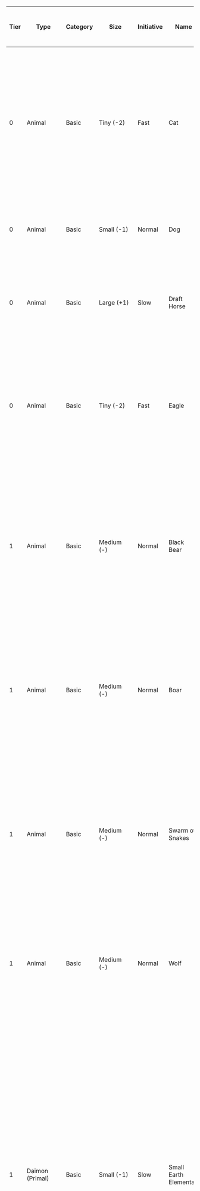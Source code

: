  **Tier** | **Type** | **Category** | **Size** | **Initiative** | **Name** | **HP** | **AV (Types)** | **STR / AGI / SPI / MND** | **Parry / Dodge / Resist** | **Skills** | **Weaknesses** | **Resistances** | **Actions** | **Abilities** 
---|---|---|---|---|---|---|---|---|---|---|---|---|---|---
 0 | Animal | Basic | Tiny (-2) | Fast | Cat | 5 | 0 | d4 / d6 / d4 / d4-1 | 8 / 9 / 6 | Fighting 0, Perception 1, Survival 1 | - | - | Claw. 3 damage (2 base + 1 weapon).  | Keen Scent. This creature gains +1 boon on Perception rolls based on smell.<br />Natural Climber. This creature can climb without treating it as difficult terrain.<br />Night Vision. This creature can see one range category further from sources of bright and dim light. 
 0 | Animal | Basic | Small (-1) | Normal | Dog | 10 | 0 | d6 / d6 / d4 / d4-1 | 8 / 8 / 6 | Fighting 0, Perception 1, Survival 1 | - | - | Bite. 5 damage (3 base + 2 weapon). On a hit, attempts to grapple the target. | Keen Scent. This creature gains +1 boon on Perception rolls based on smell. 
 0 | Animal | Basic | Large (+1) | Slow | Draft Horse | 20 | 2 (natural light) | d10 / d4 / d4 / d4-2 | 8 / 6 / 6 | Fortitude 1, Perception 1 | - | - | Back Hoof (crush). 5 damage. On a strong or critical success, the target falls prone. | Fast Stride. This creature gains +1 Movement on it‘s turns.<br />Easily Scared. This creature suffers +1 bane on rolls for morale and against fear. 
 0 | Animal | Basic | Tiny (-2) | Fast | Eagle | 5 | 0 | d4 / d8 / d6 / d4-2 | 7 / 10 / 6 | Fighting 0, Perception 1, Survival 1 | - | - | Beak (pierce). 4 damage (2 base + 2 weapon).<br />Talons (slash). 4 damage (2 base + 2 weapon). | Eagle Eye. This creature gains +1 boon on Perception rolls that rely on sight.<br />Flying. This creature can fly with 2 Movement per turn. If on the ground, it can only spend 1 Movement during it‘s turn in total. 
 1 | Animal | Basic | Medium (-) | Normal | Black Bear | 20 | 2 (natural light) | d10 / d6 / d4 / d4-2 | 9 / 7 / 6 | Fighting 0, Fortitude 1, Perception 1, Survival 1 | - | - | Bite (crush). 8 damage (5 base + 3 weapon). On a strong or critical hit against a creature of equal or smaller size, the target drops prone.<br />Claw (slash). 7 damage (5 base + 2 weapon). On a strong or critical hit, the target suffers bleeding (2). | Keen Scent. This creature gains +1 boon on Perception rolls based on smell.<br />Natural Climber. This creature can climb without treating it as difficult terrain. 
 1 | Animal | Basic | Medium (-) | Normal | Boar | 20 | 2 (natural light) | d8 / d6 / d4 / d4-2 | 9 / 8 / 7 | Fighting 0, Fortitude 1, Survival 1 | - | - | Tusks (crush). 6 damage (4 base + 2 weapon). On a strong or critical hit against a creature of equal or smaller size, the target falls prone. | Charge. If this creature spend Movement towards it’s target during the turn it attacks, it gains +1 boon on the attack and deals +2 damage.<br />Relentless. The first time this creature would suffer an Injury, they can ignore it. 
 1 | Animal | Basic | Medium (-) | Normal | Swarm of Snakes | 10 | 0 | d4 / d6 / d4 / d4-2 | 8 / 9 / 7 | - | - | any damage targeting a single creature | Poison Bite (agile). 7 poison damage (3 base + 4 weapon) or 5 poison damage (3 base + 2 weapon) if this swarm has already lost half it’s max. HP. On a strong or critical hit, the target is also poisoned for a short duration. | Swarm. This swarm consists of many individual creatures that act in unison. The swarm is immune against any conditions inflicted from effects that target a single creature. 
 1 | Animal | Basic | Medium (-) | Normal | Wolf | 10 | 1 (natural light) | d8 / d6 / d6 / d4-1 | 8 / 9 / 7 | Fighting 0, Fortitude 1, Perception 1, Survival 1 | - | - | Bite. 6 damage (4 base + 2 weapon). On a hit, attempts to grapple the target. | Keen Scent. This creature gains +1 boon on Perception rolls based on smell.<br />Wolf Pack. While in a troop or in melee range of allies, this creature‘s attacks gain +1 boon. 
 1 | Daimon (Primal) | Basic | Small (-1) | Slow | Small Earth Elemental | 10 | 4 (natural heavy) | d8 / d4 / d6 / d4 | 9 / 8 / 8 | Fighting 0, Fortitude 1 | blast damage | physical damage expect from crush weapons | Smash (crush). 7 damage (4 base + 3 weapon). On a strong or critical hit, the target falls prone. | Earth Dive. This creature can move through natural stone and earth as through water. Moving this way doesn‘t count as difficult terrain and there are no traces left of it‘s path.<br />Ethereal Form. This creature is immune against bleeding, poison damage, being poisoned, or falling unconscious.<br />Stone Body. This creature is immune against being dazed or stunned.<br />Tremor Sense. This creature can feel the vibrations in the ground in a short distance around it. It is never considered blinded against any creature moving on the ground in this area. 
 1 | Daimon (Primal) | Basic | Small (-1) | Fast | Small Fire Elemental | 10 | 0 | d8 / d8 / d6 / d4 | 9 / 9 / 7 | Fighting 0, Fortitude 1, Perception 1 | frost damage, damage from water | physical damage | Burning Lash. 6 fire damage (4 base + 2 weapon). On a strong or critical hit, inflicts burning (2) for a short duration. | Ethereal Form. This creature is immune against bleeding, poison damage, being poisoned, or falling unconscious.<br />Flame Body. This creature is immune against fire damage, burning. This creature illuminates the area in short distance around it in bright light. If this creature is hit by an attack at melee range, the attacker suffers 2 fire damage (ignoring AV). If this creature comes into contact with a large amount of water, it takes 5 damage (ignoring AV) each turn doing so. 
 1 | Humanoid | Basic | Small (-1) | Fast | Goblin | 10 | 2 (light) | d4 / d8 / d4 / d6 | 8 / 10 / 7 | Archery 0, Athletics 0, Cunning 1, Fighting 1, Perception 0 | - | - | Dagger (agile, light, pierce). 6 damage (4 base + 2 weapon).<br />Slingshot (ammo, crush, thrown (medium), two-handed). 6 damage (4 base + 2 weapon). | Night Vision. This creature can see one range category further from sources of bright and dim light.<br />Quick Escape. When this creature was missed by a melee attack, it can move close. 
 1 | Humanoid | Basic | Small (-1) | Normal | Kobold | 10 | 1 (natural light) | d4 / d8 / d4 / d4 | 8 / 10 / 7 | Archery 1, Crafting (woodworking) 0, Cunning 1, Fighting 1, Nature 0 | - | - | Cleaver (agile, light, slash). 6 damage (4 base + 2 weapon).<br />Sling (ammo, crush, thrown (medium), two-handed). 6 damage (4 base + 2 weapon). | Night Vision. This creature can see one range category further from sources of bright and dim light.<br />Wolf Pack. While in a troop or in melee range of allies, this creature‘s attacks gain +1 boon on melee attack. 
 1 | Humanoid | Basic | Medium (-) | Normal | Nakesh Cultist (Acolyte) | 10 | 2 (natural light) | d6 / d6 / d6 / d8 | 7 / 8 / 9 | Arcana 1, Cunning 1, Influence 1, Lore 1, Perception 1 | - | poison damage | Dagger (agile, light, pierce). 6 damage (4 base + 2 weapon).<br />Poison Mist (target: vs. Dodge, range: short). Roll Mind + Arcana. Deals 4 + 2 poison damage per SL. On a strong hit, the target is briefly poisoned. On a critical hit, the target is poisoned for a short duration instead. They can roll Strength + Fortitude vs. your Resist at the end of their turns to end the effect early. | Innate Spellcasting. This creature can cast the following spells rolling Mind + Arcana once per scene each:<br />- Attack Thoughts<br />- Control Beast (only snakes)<br />- Subtle Suggestion<br />Snake Mutation. This creature is immune against being poisoned. 
 1 | Humanoid | Basic | Medium (-) | Normal | Nakesh Cultist (Assassin) | 10 | 2 (natural light) | d8 / d8 / d6 / d6 | 8 / 9 / 7 | Arcana 1, Archery 1, Cunning 1, Fighting 1, Influence 1, Lore 1, Perception 1 | - | poison damage | Dagger (agile, light, pierce). 6 damage (4 base + 2 weapon).<br />Shortbow (ammo, range (medium), two-handed). 6 damage (4 base + 2 weapon). | Innate Spellcasting. This creature can cast the following spells rolling Mind + Arcana once per scene each:<br />- Control Beast (only snakes)<br />- Venomous Weapon<br />Shapeshifting. Using an Action, this creature can assume the form of any other humanoid creature of the same size. If this creature falls unconscious or is killed, they revert to their own form.<br />Snake Mutation. This creature is immune against being poisoned. 
 1 | Humanoid | Basic | Medium (-) | Normal | Nakesh Cultist (Warrior) | 20 | 2 (natural light) | d8 / d8 / d6 / d6 | 9 / 8 / 7 | Cunning 1, Fighting 1, Perception 1 | - | poison damage | Fan Axe (heavy (d8), slash, two-handed). 8 damage (4 base + 4 weapon). On a strong hit, the target also suffers bleeding (2). On a critical hit, the target also suffers bleeding (4). | Innate Spellcasting. This creature can cast the following spells rolling Mind + Arcana once per scene each:<br />- Control Beast (only snakes)<br />- War Cry<br />Snake Mutation. This creature is immune against being poisoned. 
 1 | Humanoid | Basic | Medium (-) | Normal | Orc Warrior | 20 | 2 (light) | d8 / d6 / d6 / d4 | 9 / 8 / 7 | Athletics 1, Fighting 1, Fortitude 1 | - | - | Battleaxe (slash, versatile (+1)). 7 damage (4 base + 3 weapon). | Orcish Fury. When this creature hits with a melee weapon and rolls a critical success, add it‘s weapon damage an additional time to the total damage. 
 1 | Humanoid | Basic | Medium (-) | Normal | Soldier | 10 | 3 (light) | d8 / d6 / d6 / d6 | 9 / 8 / 7 | Archery 1, Fighting 1, Perception 1 | - | - | Spear (pierce, reach, two-handed). 7 damage (4 base + 3 weapon).<br />Shortsword (agile, light, pierce). 6 damage (4 base + 2 weapon).<br />Shortbow (ammo, range (medium), two-handed). 6 damage (4 base + 2 weapon). | - 
 1 | Humanoid | Master | Small (-1) | Fast | Goblin Boss | 3x10 | 3 (light) | d4/d8/d4/d6 | 8 / 10 / 7 | Archery 0, Athletics 0, Cunning 1, Fighting 1, Perception 0 | - | - | Fast Strikes. This creature can attack twice per turn.<br />Scimitar (agile, light, slash). 6 damage (4 base + 2 weapon).<br />Whip (agile, entangle, light, reach, slash). 6 damage (4 base + 2 weapon).<br />Dart (agile, bundle, light, pierce, thrown (short)). 6 damage (4 base + 2 weapon). | Night Vision. This creature can see one range category further from sources of bright and dim light.<br />Rally Goblin. On this creature‘s turn, it can target one goblin visible in medium range. That goblin immediately makes an attack against one target of this creature‘s choice. The goblin gain +1 boon on the attack. This ability can be used once per turn.<br />Quick Escape. When this creature was missed by a melee attack, it can move close.<br />Sacrifice Goblin (Quick Action). When this creature would be hit by an attack, it can redirect the attack to target one goblin close to them.<br />Goblin Reinforcements (Master Ability). This ability automatically activates once this creature has taken half their max. Wounds (rounded up). Once activated, this creature summons 1d4+2 goblins, which appear at any location in short range of this creature. 
 1 | Monstrosity | Basic | Small (-1) | Fast | Rust Scarab | 10 | 4 (natural heavy) | d6 / d6 / d6 / d4-1 | 9 / 9 / 7 | Fighting 0, Fortitude 1, Perception 1, Survival 1 | - | - | Corroding Bite. 5 damage (3 base + 2 weapon). On a hit, the target has to roll a Durability check for one metal item they are holding or wearing (their choice). | Metal Scent. This creature can instinctively scent the location of any metal in short distance. It can’t be surprised by any creature wearing metal armor, or wielding a metal weapon.<br />Night Vision. This creature can see one range category further from sources of bright and dim light. 
 1 | Undead | Basic | Medium (-) | Slow | Plague Zombie | 20 | 2 (natural light) | d8 / d4 / d4 / d4-1 | 7 / 6 / 8 | Endurance 1, Fighting 0 | slash weapons, radiant damage | necrotic damage, poison damage | Claw. 6 damage (4 base + 2 weapon). On a hit, attempts to grapple the target.<br />Rotten Bite (only if grappling). 8 poison damage (4 base + 4 weapon).<br />Spew Plague (thrown (short)). 8 poison damage (4 base + 4 weapon). | Undead Nature. This creature is immune against bleeding, being charmed, confused, deafened, frightened, poisoned, or falling unconscious.<br />Rotting Slowness. This creature can only move or take an Action per turn, not both. This creature can‘t use Quick Actions. 
 1 | Undead | Basic | Medium (-) | Normal | Skeleton | 10 | 4 (natural heavy) | d6 / d6 / d4 / d4-1 | 8 / 9 / 7 | Fighting 1, Perception 1 | crush weapons, radiant damage | necrotic damage | Claw. 5 damage (3 base + 2 weapon).<br />Longsword (pierce, versatile (+1)). 6 damage (3 base + 3 weapon). | Undead Nature. This creature is immune against bleeding, being charmed, confused, deafened, frightened, poisoned, or falling unconscious.<br />Unholy Reanimation. This creature can’t take Wounds, but is instead destroyed once reduce to 0 HP. When this creature is destroyed, it is reanimated at the start of it‘s next turn with 1 HP, unless it was destroyed by a crush weapon or radiant damage. It also doesn‘t regenerate if it‘s remains were smashed with a melee weapon while at 0 HP before it‘s next turn. 
 1 | Undead | Basic | Medium (-) | Slow | Zombie | 20 | 2 (natural light) | d8 / d4 / d4 / d4-1 | 7 / 6 / 8 | Endurance 1, Fighting 0 | radiant damage | necrotic damage | Claw. 6 damage (4 base + 2 weapon). On a hit, attempts to grapple the target.<br />Rotten Bite (only if grappling). 8 poison damage (4 base + 4 weapon). | Undead Nature. This creature is immune against bleeding, being charmed, confused, deafened, frightened, poisoned, or falling unconscious.<br />Rotting Slowness. This creature can only move or take an Action per turn, not both. This creature can‘t use Quick Actions. 
 2 | Animal | Basic | Large (+1) | Normal | Brown Bear | 30 | 4 (natural light) | d12 / d6 / d6 / d4-2 | 10 / 8 / 8 | Fighting 0, Fortitude 2, Perception 2, Survival 2 | - | - | Bite (crush). 11 damage (6 base + 5 weapon). On a strong or critical hit against a creature of equal or smaller size, the target drops prone.<br />Claw (slash). 10 damage (6 base + 4 weapon). On a strong or critical hit, the target suffers bleeding (4). | Keen Scent. This creature gains +1 boon on Perception rolls based on smell.<br />Natural Climber. This creature can climb without treating it as difficult terrain. 
 2 | Animal | Basic | Large (+1) | Normal | Giant Scorpion | 30 | 5 (natural heavy) | d12 / d8 / d4 / d4-2 | 10 / 8 / 8 | Fighting 0, Fortitude 2, Perception 2, Survival 2 | - | - | 2 x Claw (crush, light). 8 damage (6 base + 2 weapon). On a strong or critical hit and if the target is smaller than this creature, the target is grappled and restrained. While grappled, that claw can’t be used to attack any other target.<br />Sting (pierce, reach). 10 poison damage (6 base + 4 weapon). On a strong or critical hit, the target is also poisoned for a short duration. They can roll Strength + Fortitude at the end of their turns to end the effect early. | Blindsight (close). This creature can perceive it‘s surroundings at close range without relying on sight. 
 2 | Animal | Basic | Large (+1) | Fast | Giant Venomous Snake | 30 | 3 (natural light) | d12 / d8 / d6 / d4-2 | 9 / 9 / 8 | Archery 0, Fighting 0, Perception 1, Survival 1 | - | - | Bite (slash). 10 poison damage (6 base + 4 weapon). On a strong or critical hit, the target is also poisoned for a short duration.<br />Constrict (crush). 8 damage (6 base + 2 weapon). On a hit, the target is automatically grappled. If the target is the same size or smaller than this creature, it is restrained while grappled by this attack. This creature can only grapple one target at a time with this attack.<br />Poison Spit (range (medium)). 8 poison damage (4 base + 4 weapon). On a strong or critical hit, the target is also poisoned for a short duration. | Blindsight (close). This creature can perceive it‘s surroundings at close range without relying on sight. 
 2 | Daimon (Primal) | Basic | Medium (-) | Fast | Medium Fire Elemental | 20 | 2 (natural light) | d10 / d10 / d8 / d6 | 9 / 10 / 8 | Fighting 1, Fortitude 2, Perception 2 | frost damage, damage from water | physical damage | Fast Strikes. This creature can attack or cast spells twice per turn.<br />Burning Lash. 8 fire damage (5 base + 3 weapon). On a strong or critical hit, inflicts burning (4) for a short duration.<br />Flame Bolt (range (medium)). 7 fire damage (5 base + 2 weapon). On a strong or critical hit, inflicts burning (2) for a short duration. | Ethereal Form. This creature is immune against bleeding, poison damage, being poisoned, or falling unconscious.<br />Flame Body. This creature is immune against fire damage, burning. This creature illuminates the area in short distance around it in bright light. If this creature is hit by an attack at melee range, the attacker suffers 4 fire damage (ignoring AV). If this creature comes into contact with a large amount of water, it takes 5 damage (ignoring AV) each turn doing so. 
 2 | Giant | Basic | Large (+1) | Slow | Ogre | 30 | 3 (light) | d12 / d6 / d4 / d4 | 10 / 8 / 8 | Athletics 1, Fortitude 1, Fighting 0, Survival 1 | - | - | Giant Club (crush, fragile, heavy (d10), two-handed). 12 damage (6 base + 6 weapon).<br />Wide Swing (crush). 8 damage (6 base + 2 weapon) against all opponents in melee range. | Knockback. On a strong hit or critical hit from this creature’s attacks, all targets have to roll Strength/Agility + Athletics. If it was a critical success, the roll is hard. On a success, they are pushed close. On a failure, they are pushed close and also knocked prone. 
 2 | Giant | Elite | Large (+1) | Slow | Ogre Brute | 2x30 | 4 (light) | d12 / d6 / d4 / d4 | 10 / 8 / 8 | Athletics 1, Fortitude 1, Fighting 0, Survival 1 | - | - | Giant Club (crush, heavy (d10), two-handed). 12 damage (6 base + 6 weapon).<br />Wide Swing (crush). 8 damage (6 base + 2 weapon) against all opponents in melee range. | Knockback. On a strong hit or critical hit from this creature’s attacks, all targets have to roll Strength/Agility + Athletics. If it was a critical success, the roll is hard. On a success, they are pushed close. On a failure, they are pushed close and also knocked prone.<br />Ear-shattering Roar (Elite Ability). When this creature suffers a Wound, it immediately lets loose an ear-shattering roar. Every enemy within short distance has to roll Spirit + Fortitude. If they fail, they take 6 sonic damage (ignoring AV) and are frightened of this creature. They can re-roll against their fear at the start of their turns. 
 2 | Humanoid | Basic | Medium (-) | Normal | Gladiator | 30 | 4 (natural light + helmet + shield) | d8 / d8 / d6 / d6 | 9 / 9 / 9 | Archery 1, Athletics 1, Fighting 1, Fortitude 1, Insight 1 | - | - | Spear.<br />Heavy Shield. | Body of Bronze. This creature adds it’s Fortitude to AV as armor. 
 2 | Humanoid | Basic | Medium (-) | Normal | Nakesh Cultist (Fanatic) | 30 | 4 (natural light) | d8 / d10 / d8 / d6 | 9 / 10 / 8 | Cunning 2, Fighting 1, Influence 2, Perception 2 | - | poison damage | Fast Strikes. This creature can attack twice per turn.<br />Khopesh (agile, light, slash). 7 damage (5 base + 2 weapon).<br />Poisoned Darts (agile, bundle, light, pierce, thrown (short)). 6 poison damage (4 base + 2 weapon). On a strong or critical hit, the target is also briefly poisoned. | Innate Spellcasting. This creature can cast the following spells rolling Spirit + Mysticism once per scene each:<br />- Control Beast (only snakes)<br />- Subtle Suggestion<br />- Venomous Weapon<br />Shapeshifting. Using an Action, this creature can assume the form of any other humanoid creature of the same size. If this creature falls unconscious or is killed, they revert to their own form. 
 2 | Humanoid | Basic | Medium (-) | Normal | Nakesh Cultist (Sorcerer) | 20 | 2 (natural light) | d8 / d8 / d6 / d10 | 8 / 9 / 10 | Arcana 2, Cunning 2, Fighting 0, Influence 2, Lore 2, Perception 2 | - | poison damage | Scepter (crush, reach, versatile (+1)). 8 damage (5 base + 3 weapon).<br />Poison Mist (target: vs. Dodge, range: short). Roll Mind + Arcana. Deals 5 + 2 poison damage per SL. On a strong hit, the target is briefly poisoned. On a critical hit, the target is poisoned for a short duration instead. They can roll Strength + Fortitude vs. your Resist at the end of their turns to end the effect early. | Innate Spellcasting. This creature can cast the following spells rolling Spirit + Mysticism once per scene each:<br />- Attack Thoughts (Rank 1)<br />- Control Beast (only snakes, Rank 1)<br />- Subtle Suggestion (Rank 1)<br />- Forced Suggestion (Rank 2)<br />- Cloud of Sickness (Rank 2)<br />- Nullify Spell (Rank 2)<br />Shapeshifting. Using an Action, this creature can assume the form of any other humanoid creature of the same size. If this creature falls unconscious or is killed, they revert to their own form. 
 2 | Humanoid | Basic | Medium (-) | Normal | Veteran | 20 | 6 (heavy + helmet + shield) | d8 / d8 / d6 / d6 | 10 / 8 / 9 | Athletics 2, Archery 2, Education 1, Fighting 2, Perception 1 | - | - | Fast Strikes. This creature can attack twice per turn.<br />Spear (pierce, reach, versatile (+1)). 7 damage (4 base + 3 weapon).<br />Broadsword (slash, versatile (+1)). 7 damage (4 base + 3 weapon).<br />Light Shield (AV +1, parry +1). 5 damage (4 base + 1 weapon).<br />Longbow (ammo, heavy (d6), range (long), two-handed). 7 damage (4 base + 3 weapon). | Versatile Fighter. This creature can choose to either add +1 boon, deal +2 damage per SL, make a second attack with +1 bane, make the target fall prone (melee only), or disarm the target (melee only) on any attack it makes. It can choose any one option only once per combat.<br />Constitution. Once per combat, this creature use it’s Quick Action on it’s turn to regain 8 HP. 
 2 | Humanoid | Master | Medium (-) | Normal | Nakesh Cult Leader | 3x20 | 2 (natural light) | d8 / d8 / d6 / d10 | 8 / 9 / 10 | Arcana 2, Cunning 2, Fighting 0, Influence 2, Lore 2, Perception 2 | - | poison damage | Serpent Scepter (crush, reach, versatile (+1)). Roll attacks with Mind + Arcana. 8 force damage (5 base + 3 weapon). On a strong hit, the target is pushed close. On a critical hit, the target is pushed a short distance away instead.<br />Poison Mist (target: vs. Dodge, range: short). Roll Mind + Arcana. Deals 5 + 2 poison damage per SL. On a strong hit, the target is briefly poisoned. On a critical hit, the target is poisoned for a short duration instead. They can roll Strength + Fortitude vs. your Resist at the end of their turns to end the effect early. | Serpine Retreat (Master Ability). This ability automatically activates once this creature has taken half their max. Wounds (rounded up). Once activated, this creature bursts into a cluster of snakes, dealing 6 poison damage to all creatures in melee range of it and it can move up to a long distance. Other creatures can’t use Quick Actions or other abilities in response to this ability. After moving, this creature can cast it’s spells again as if it were a new scene.<br />Blindsight (close). This creature can perceive it‘s surroundings at close range without relying on sight.<br />Innate Spellcasting. This creature can cast the following spells rolling Spirit + Mysticism once per scene each:<br />- Attack Thoughts (Rank 1)<br />- Control Beast (only snakes, Rank 1)<br />- Subtle Suggestion (Rank 1)<br />- Forced Suggestion (Rank 2)<br />- Cloud of Sickness (Rank 2)<br />- Nullify Spell (Rank 2)<br />Shapeshifting. Using an Action, this creature can assume the form of any other humanoid creature of the same size. If this creature falls unconscious or is killed, they revert to their own form. 
 3 | Daimon (Primal) | Basic | Large (+1) | Fast | Large Fire Elemental | 30 | 4 (natural light) | d12 / d12 / d8 / d6 | 9 / 10 / 8 | Fighting 2, Fortitude 3, Perception 3 | frost damage, damage from water | physical damage | Fast Strikes. This creature can attack or cast spells twice per turn, unless it uses Incineration.<br />Burning Lash. 12 fire damage (6 base + 6 weapon). On a strong or critical hit, inflicts burning (6) for a short duration.<br />Flame Bolt (range (medium)). 10 fire damage (6 base + 4 weapon). On a strong or critical hit, inflicts burning (4) for a short duration.<br />Incineration (blast (short), recharge (d6)). Spirit + Fortitude vs. Dodge. 10 fire damage (6 base + 4 weapon) against each target. On a strong or critical hit, inflicts burning (4) for a short duration. | Ethereal Form. This creature is immune against bleeding, poison damage, being poisoned, or falling unconscious.<br />Flame Body. This creature is immune against fire damage, burning. This creature illuminates the area in short distance around it in bright light. If this creature is hit by an attack at melee range, the attacker suffers 6 fire damage (ignoring AV). If this creature comes into contact with a large amount of water, it takes 5 damage (ignoring AV) each turn doing so. 
 3 | Dragon | Basic | Large (+1) | Normal | Wyvern | 50 | 6 (natural heavy) | d12 / d8 / d6 / d4 | 12 / 9 / 9 | Archery 2, Athletics 3, Cunning 3, Fighting 1, Perception 3 | - | poison damage | Fangs.<br />Claw.<br />Stinger. | - 
 3 | Dragon | Elite | Large (+1) | Normal | Young Dragon | 2x30 | 8 (natural heavy) | d12 / d8 / d8 / d6 | 11 / 9 / 9 | Athletics 1, Fighting 2, Fortitude 2, Perception 1, Survival 1 | - | fire damage | 2 x Claw (light, slash). 10 damage (6 base + 4 weapon).<br />Bite (crush, reach). 12 damage (6 base + 6 weapon). On a strong or critical hit and if the target is smaller than this creature, the target is grappled and restrained. While grappled, that claw can’t be used to attack any other target.<br />Tail. (crush, reach). 10 damage (6 base + 4 weapon). On a strong hit, the target is pushed close. On a critical hit, the target is pushed close and falls prone.<br />Dragon’s Breath (recharge (d6)). Strength + Fortitude vs. Dodge. Target all creatures in melee range, or in one area within short range. On a success, each target suffers 12 fire damage. On a strong or critical success, each target also suffers burning (4).<br />Fiery Wrath (Elite Ability). When this creature suffers a Wound, it immediately regains it’s Dragon’s Breath and uses it. | - 
 3 | Giant | Basic | Large (+1) | Normal | Troll | 40 | 3 (natural light) | d12 / d8 / d8 / d6 | 11 / 9 / 8 | Athletics 2, Endurance 2, Fighting 1, Perception 2, Survival 2 | - | - | 2 x Claw (light). 10 damage (6 base + 4 weapon). On a hit, attempts to grapple the target.<br />Bite (only if grappling). 12 damage (6 base + 6 weapon). On a hit, the target is poisoned for a short duration.<br />Poisonous Spit (range (medium)). 8 poison damage (4 base + 4 weapon). On a hit, the target is briefly poisoned. | Keen Scent. This creature gains +1 boon on Perception rolls based on smell.<br />Regeneration. This creature regains 10 HP at the start of each of it‘s turns, unless it has taken fire or acid damage since it’s last turn. This creature even regenerates while at 0 HP and only dies from it’s Wounds, if it can‘t regenerate at the start of it‘s turn. 
 3 | Humanoid | Basic | Medium (-) | Normal | Officer | 30 | - | - | - | - | - | - | - | - 
 3 | Undead | Basic | Large (+1) | Fast | Undead Naga (Soldier) | 40 | 5 (natural heavy) | d10 / d8 / d6 / d8 | 10 / 10 / 9 | Arcana 1, Fighting 1, Fortitude 1, Insight 1, Perception 1 | radiant damage | necrotic damage | Fast Strikes. This creature can attack or cast spells twice per turn.<br />Fan Glaive (heavy (d10), reach, slash, two-handed). 10 damage (5 base + 5 weapon).<br />Tail (crush). 9 damage (5 base + 4 weapon). On a strong hit, the target is pushed close. On a critical hit, the target is pushed close and falls prone.<br />Drain Life (target: vs. Resist, range: short). Roll Mind + Arcana. Deals 4 + 2 necrotic damage per SL. On a strong hit, this creature regains 4 HP. On a critical hit, this creature regains 6 HP instead. | Blindsight (close). This creature can perceive it‘s surroundings at close range without relying on sight.<br />Innate Spellcasting. This creature can cast the following spells rolling Spirit + Mysticism once per scene each:<br />- Control Beast (only snakes, Rank 1)<br />- Death Bolt (Rank 1)<br />- Grasp of Decay (Rank 1)<br />- Subtle Suggestion (Rank 1)<br />Undead Nature. This creature is immune against bleeding, being charmed, confused, deafened, frightened, poisoned, or falling unconscious. 
 4 | Dragon | Elite | Huge (+2) | Normal | Adult Dragon | - | - | - | - | - | - | - | - | - 
 4 | Giant | Basic | Huge (+2) | Slow | Mountain Giant | 60 | 4 (natural light) | d12+2 / d6 / d8 / d6 | 12 / 10 / 11 | Athletics 1, Fighting 1, Fortitude 1 | - | - | Slam (reach). 12 damage (8 base + 4 weapon). On a strong or critical hit, the target falls prone.<br />Kick. 12 damage (8 base + 4 weapon). On a strong hit, the target is pushed a close distance. On a critical hit, the target is pushed a short distance and falls prone. <br />Boulder Throw (ammo, crush, range (very long)). 16 damage (8 base + 8 weapon). | - 
 4 | Humanoid | Elite | Medium (-) | Normal | General | 40 | - | - | - | - | - | - | - | - 
 4 | - | - | - | - | Hydra | - | - | - | - | - | - | - | - | - 
 5 | Dragon | Elite | Gargantuan (+3) | Normal | Old Dragon | - | - | - | - | - | - | - | - | - 
 6 | Dragon | Elite | Colossal (+4) | Normal | Ancient Dragon | - | - | - | - | - | - | - | - | - 

